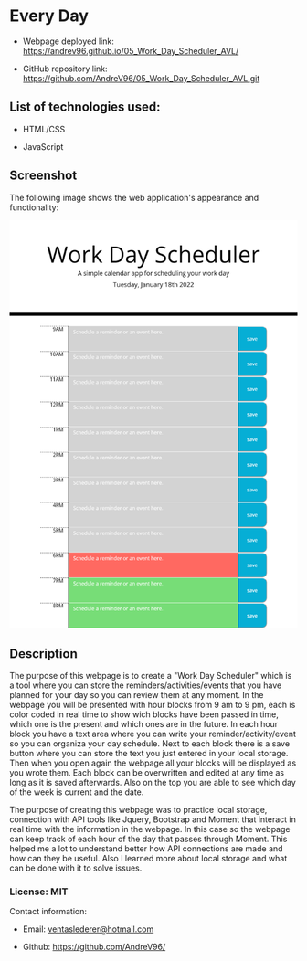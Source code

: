 # Every Day

* Webpage deployed link: https://andrev96.github.io/05_Work_Day_Scheduler_AVL/

* GitHub repository link: https://github.com/AndreV96/05_Work_Day_Scheduler_AVL.git

## List of technologies used:

* HTML/CSS

* JavaScript

## Screenshot

The following image shows the web application's appearance and functionality:

![Deployed webpage screenshot](img/work_day_screenshot.png)


## Description

The purpose of this webpage is to create a "Work Day Scheduler" which is a tool where you can store the reminders/activities/events that you have planned for your day so you can review them at any moment. In the webpage you will be presented with hour blocks from 9 am to 9 pm, each is color coded in real time to show wich blocks have been passed in time, which one is the present and which ones are in the future. In each hour block you have a text area where you can write your reminder/activity/event so you can organiza your day schedule. Next to each block there is a save button where you can store the text you just entered in your local storage. Then when you open again the webpage all your blocks will be displayed as you wrote them. Each block can be overwritten and edited at any time as long as it is saved afterwards. Also on the top you are able to see which day of the week is current and the date.

The purpose of creating this webpage was to practice local storage, connection with API tools like Jquery, Bootstrap and Moment that interact in real time with the information in the webpage. In this case so the webpage can keep track of each hour of the day that passes through Moment. This helped me a lot to understand better how API connections are made and how can they be useful. Also I learned more about local storage and what can be done with it to solve issues. 

### License: MIT

Contact information:

* Email: ventaslederer@hotmail.com

* Github: https://github.com/AndreV96/




